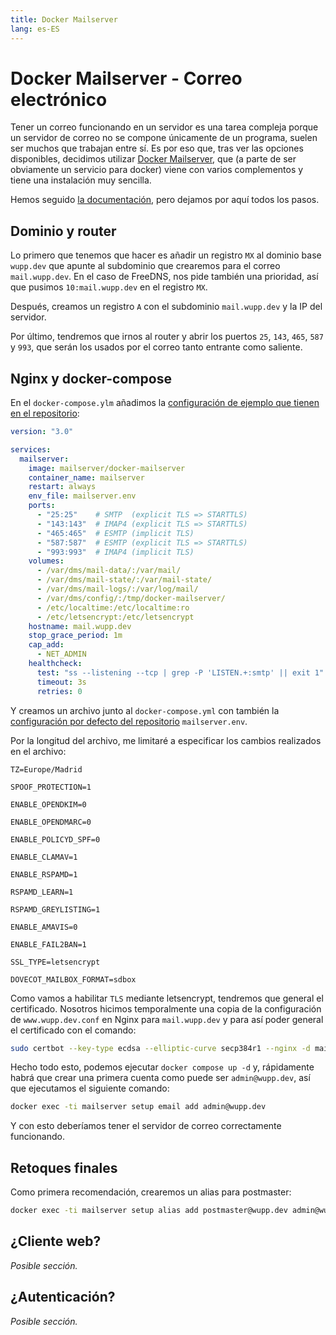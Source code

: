 ```yaml
---
title: Docker Mailserver
lang: es-ES
---
```


# Docker Mailserver - Correo electrónico

Tener un correo funcionando en un servidor es una tarea compleja porque un servidor de correo no se compone únicamente de un programa, suelen ser muchos que trabajan entre sí. Es por eso que, tras ver las opciones disponibles, decidimos utilizar [Docker Mailserver](https://github.com/docker-mailserver/docker-mailserver), que (a parte de ser obviamente un servicio para docker) viene con varios complementos y tiene una instalación muy sencilla.

Hemos seguido [la documentación](https://docker-mailserver.github.io/docker-mailserver/latest/usage), pero dejamos por aquí todos los pasos.

## Dominio y router

Lo primero que tenemos que hacer es añadir un registro `MX` al dominio base `wupp.dev` que apunte al subdominio que crearemos para el correo `mail.wupp.dev`. En el caso de FreeDNS, nos pide también una prioridad, así que pusimos `10:mail.wupp.dev` en el registro `MX`.

Después, creamos un registro `A` con el subdominio `mail.wupp.dev` y la IP del servidor.

Por último, tendremos que irnos al router y abrir los puertos `25`, `143`, `465`, `587` y `993`, que serán los usados por el correo tanto entrante como saliente.

## Nginx y docker-compose

En el `docker-compose.ylm` añadimos la [configuración de ejemplo que tienen en el repositorio](https://github.com/docker-mailserver/docker-mailserver/blob/master/compose.yaml):

```yml
version: "3.0"

services:
  mailserver:
    image: mailserver/docker-mailserver
    container_name: mailserver
    restart: always
    env_file: mailserver.env
    ports:
      - "25:25"    # SMTP  (explicit TLS => STARTTLS)
      - "143:143"  # IMAP4 (explicit TLS => STARTTLS)
      - "465:465"  # ESMTP (implicit TLS)
      - "587:587"  # ESMTP (explicit TLS => STARTTLS)
      - "993:993"  # IMAP4 (implicit TLS)
    volumes:
      - /var/dms/mail-data/:/var/mail/
      - /var/dms/mail-state/:/var/mail-state/
      - /var/dms/mail-logs/:/var/log/mail/
      - /var/dms/config/:/tmp/docker-mailserver/
      - /etc/localtime:/etc/localtime:ro
      - /etc/letsencrypt:/etc/letsencrypt
    hostname: mail.wupp.dev
    stop_grace_period: 1m
    cap_add:
      - NET_ADMIN
    healthcheck:
      test: "ss --listening --tcp | grep -P 'LISTEN.+:smtp' || exit 1"
      timeout: 3s
      retries: 0
```

Y creamos un archivo junto al `docker-compose.yml` con también la [configuración por defecto del repositorio](https://github.com/docker-mailserver/docker-mailserver/blob/master/mailserver.env) `mailserver.env`.

Por la longitud del archivo, me limitaré a especificar los cambios realizados en el archivo:

```dotenv
TZ=Europe/Madrid

SPOOF_PROTECTION=1

ENABLE_OPENDKIM=0

ENABLE_OPENDMARC=0

ENABLE_POLICYD_SPF=0

ENABLE_CLAMAV=1

ENABLE_RSPAMD=1

RSPAMD_LEARN=1

RSPAMD_GREYLISTING=1

ENABLE_AMAVIS=0

ENABLE_FAIL2BAN=1

SSL_TYPE=letsencrypt

DOVECOT_MAILBOX_FORMAT=sdbox
```

Como vamos a habilitar `TLS` mediante letsencrypt, tendremos que general el certificado. Nosotros hicimos temporalmente una copia de la configuración de `www.wupp.dev.conf` en Nginx para `mail.wupp.dev` y para así poder general el certificado con el comando:

```sh
sudo certbot --key-type ecdsa --elliptic-curve secp384r1 --nginx -d mail.wupp.dev
```

Hecho todo esto, podemos ejecutar `docker compose up -d` y, rápidamente habrá que crear una primera cuenta como puede ser `admin@wupp.dev`, así que ejecutamos el siguiente comando:

```sh
docker exec -ti mailserver setup email add admin@wupp.dev
```

Y con esto deberíamos tener el servidor de correo correctamente funcionando.

## Retoques finales

Como primera recomendación, crearemos un alias para postmaster:

```sh
docker exec -ti mailserver setup alias add postmaster@wupp.dev admin@wupp.dev
```

## ¿Cliente web?

*Posible sección.*

## ¿Autenticación?

*Posible sección.*